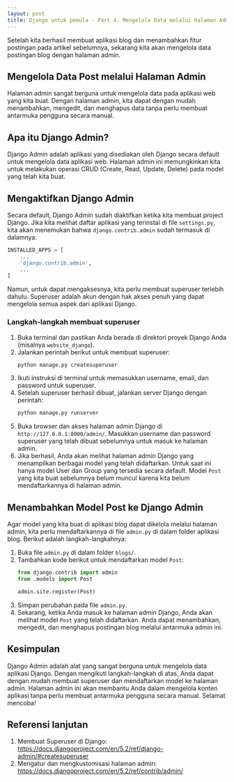 ```yaml
---
layout: post
title: Django untuk pemula - Part 4. Mengelola Data melalui Halaman Admin
---
```

Setelah kita berhasil membuat aplikasi blog dan menambahkan fitur postingan pada artikel sebelumnya, sekarang kita akan mengelola data postingan blog dengan halaman admin.

## Mengelola Data Post melalui Halaman Admin
Halaman admin sangat berguna untuk mengelola data pada aplikasi web yang kita buat. Dengan halaman admin, kita dapat dengan mudah menambahkan, mengedit, dan menghapus data tanpa perlu membuat antarmuka pengguna secara manual.

## Apa itu Django Admin?
Django Admin adalah aplikasi yang disediakan oleh Django secara default untuk mengelola data aplikasi web. Halaman admin ini memungkinkan kita untuk melakukan operasi CRUD (Create, Read, Update, Delete) pada model yang telah kita buat.

## Mengaktifkan Django Admin
Secara default, Django Admin sudah diaktifkan ketika kita membuat project Django. Jika kita melihat daftar aplikasi yang terinstal di file `settings.py`, kita akan menemukan bahwa `django.contrib.admin` sudah termasuk di dalamnya:
```python
INSTALLED_APPS = [
    ...
    'django.contrib.admin',
    ...
]
```

Namun, untuk dapat mengaksesnya, kita perlu membuat superuser terlebih dahulu. Superuser adalah akun dengan hak akses penuh yang dapat mengelola semua aspek dari aplikasi Django.
### Langkah-langkah membuat superuser
1. Buka terminal dan pastikan Anda berada di direktori proyek Django Anda (misalnya `website_django`).
2. Jalankan perintah berikut untuk membuat superuser:
   ```bash
   python manage.py createsuperuser
   ```
3. Ikuti instruksi di terminal untuk memasukkan username, email, dan password untuk superuser.
4. Setelah superuser berhasil dibuat, jalankan server Django dengan perintah:
   ```bash
   python manage.py runserver
   ```
5. Buka browser dan akses halaman admin Django di `http://127.0.0.1:8000/admin/`.  Masukkan username dan password superuser yang telah dibuat sebelumnya untuk masuk ke halaman admin.
6. Jika berhasil, Anda akan melihat halaman admin Django yang menampilkan berbagai model yang telah didaftarkan. Untuk saat ini hanya model User dan Group yang tersedia secara default. Model `Post` yang kita buat sebelumnya belum muncul karena kita belum mendaftarkannya di halaman admin.
## Menambahkan Model Post ke Django Admin
Agar model yang kita buat di aplikasi blog dapat dikelola melalui halaman admin, kita perlu mendaftarkannya di file `admin.py` di dalam folder aplikasi blog. Berikut adalah langkah-langkahnya:
1. Buka file `admin.py` di dalam folder `blogs/`.
2. Tambahkan kode berikut untuk mendaftarkan model `Post`:
   ```python
   from django.contrib import admin
   from .models import Post

   admin.site.register(Post)
   ```
3. Simpan perubahan pada file `admin.py`.
4. Sekarang, ketika Anda masuk ke halaman admin Django, Anda akan melihat model `Post` yang telah didaftarkan. Anda dapat menambahkan, mengedit, dan menghapus postingan blog melalui antarmuka admin ini.

## Kesimpulan
Django Admin adalah alat yang sangat berguna untuk mengelola data aplikasi Django. Dengan mengikuti langkah-langkah di atas, Anda dapat dengan mudah membuat superuser dan mendaftarkan model ke halaman admin. Halaman admin ini akan membantu Anda dalam mengelola konten aplikasi tanpa perlu membuat antarmuka pengguna secara manual. Selamat mencoba!

## Referensi lanjutan
1. Membuat Superuser di Django: https://docs.djangoproject.com/en/5.2/ref/django-admin/#createsuperuser
2. Mengatur dan mengkustomisasi halaman admin: https://docs.djangoproject.com/en/5.2/ref/contrib/admin/

